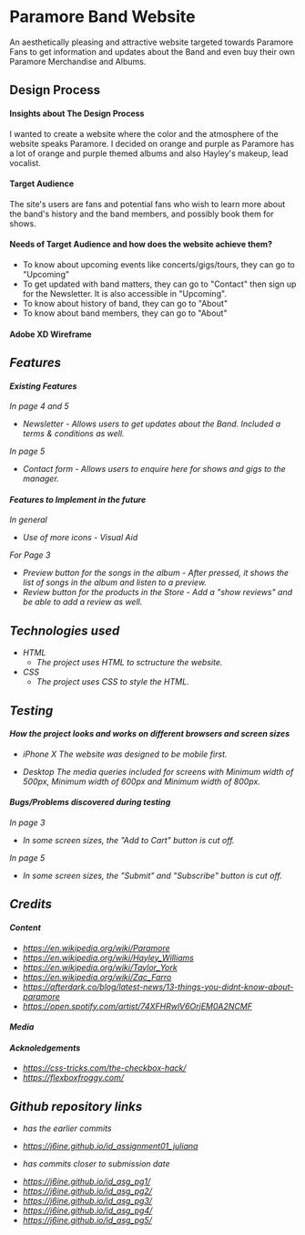 # Paramore Band Website
An aesthetically pleasing and attractive website targeted towards Paramore Fans to
get information and updates about the Band and even buy their own Paramore Merchandise and Albums.

## Design Process
#### Insights about The Design Process
I wanted to create a website where the color and the atmosphere of the website
speaks Paramore. I decided on orange and purple as Paramore has a lot of orange and purple
themed albums and also Hayley's makeup, lead vocalist.

#### Target Audience
The site's users are fans and potential fans who wish to learn more about the band's 
history and the band members, and possibly book them for shows. 

#### Needs of Target Audience and how does the website achieve them?
* To know about upcoming events like concerts/gigs/tours, they can go to "Upcoming"
* To get updated with band matters, they can go to "Contact" then sign up 
for the Newsletter. It is also accessible in "Upcoming".
* To know about history of band, they can go to "About"
* To know about band members, they can go to "About"

#### Adobe XD Wireframe
<address>


## Features
#### Existing Features
In page 4 and 5
* Newsletter - Allows users to get updates about the Band. Included a terms & conditions as well.

In page 5
* Contact form - Allows users to enquire here for shows and gigs to the manager.

#### Features to Implement in the future
In general 
* Use of more icons - Visual Aid

For Page 3
* Preview button for the songs in the album - After pressed, it shows the list of songs in the album
and listen to a preview.
* Review button for the products in the Store - Add a "show reviews" and be able to add a review as well.


## Technologies used
* HTML
  * The project uses HTML to sctructure the website.
* CSS
  * The project uses CSS to style the HTML.


## Testing
#### How the project looks and works on different browsers and screen sizes
* iPhone X
The website was designed to be mobile first.

* Desktop
The media queries included for screens with Minimum width of 500px, 
Minimum width of 600px and Minimum width of 800px.

#### Bugs/Problems discovered during testing
In page 3
* In some screen sizes, the "Add to Cart" button is cut off.

In page 5
* In some screen sizes, the "Submit" and "Subscribe" button is cut off.

## Credits
#### Content
* https://en.wikipedia.org/wiki/Paramore
* https://en.wikipedia.org/wiki/Hayley_Williams
* https://en.wikipedia.org/wiki/Taylor_York
* https://en.wikipedia.org/wiki/Zac_Farro
* https://afterdark.co/blog/latest-news/13-things-you-didnt-know-about-paramore
* https://open.spotify.com/artist/74XFHRwlV6OrjEM0A2NCMF

#### Media
<address>

#### Acknoledgements
* https://css-tricks.com/the-checkbox-hack/
* https://flexboxfroggy.com/

## Github repository links
- has the earlier commits
* https://j6ine.github.io/id_assignment01_juliana 

- has commits closer to submission date
* https://j6ine.github.io/id_asg_pg1/
* https://j6ine.github.io/id_asg_pg2/
* https://j6ine.github.io/id_asg_pg3/
* https://j6ine.github.io/id_asg_pg4/
* https://j6ine.github.io/id_asg_pg5/

